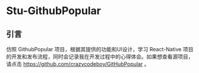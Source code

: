 # Stu-GithubPopular

## 引言
仿照 GithubPopular 项目，根据其提供的功能和UI设计，学习 React-Native 项目的开发和发布流程，同时会记录我在开发过程中的心得体会。如果想查看源项目，请点击 https://github.com/crazycodeboy/GitHubPopular 。
